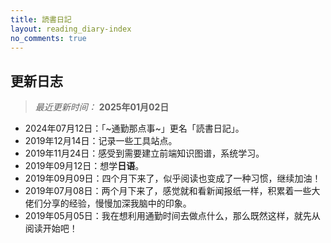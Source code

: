 ```yaml
---
title: 読書日記
layout: reading_diary-index
no_comments: true
---
```


## 更新日志

> *最近更新时间：* **2025年01月02日**

- 2024年07月12日：「~通勤那点事~」更名「読書日記」。
- 2019年12月14日：记录一些工具站点。
- 2019年11月24日：感受到需要建立前端知识图谱，系统学习。
- 2019年09月12日：想学**日语**。
- 2019年09月09日：四个月下来了，似乎阅读也变成了一种习惯，继续加油！
- 2019年07月08日：两个月下来了，感觉就和看新闻报纸一样，积累着一些大佬们分享的经验，慢慢加深我脑中的印象。
- 2019年05月05日：我在想利用通勤时间去做点什么，那么既然这样，就先从阅读开始吧！
